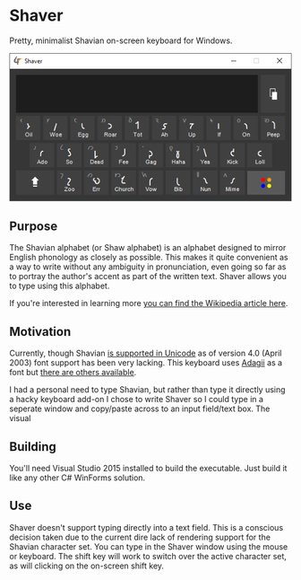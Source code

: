 # Shaver
Pretty, minimalist Shavian on-screen keyboard for Windows.

![Screenshot](screenshot.png)

## Purpose
The Shavian alphabet (or Shaw alphabet) is an alphabet designed to mirror English phonology as closely as possible. This makes it quite convenient as a way to write without any ambiguity in pronunciation, even going so far as to portray the author's accent as part of the written text. Shaver allows you to type using this alphabet.

If you're interested in learning more [you can find the Wikipedia article here](https://en.wikipedia.org/wiki/Shavian_alphabet).

## Motivation
Currently, though Shavian [is supported in Unicode](https://en.wikipedia.org/wiki/Shavian_alphabet#Unicode) as of version 4.0 (April 2003) font support has been very lacking. This keyboard uses [Adagii](http://www.i18nguy.com/unicode/unicode-font.html) as a font but [there are others available](https://en.wikipedia.org/wiki/Shavian_alphabet#Fonts).

I had a personal need to type Shavian, but rather than type it directly using a hacky keyboard add-on I chose to write Shaver so I could type in a seperate window and copy/paste across to an input field/text box. The visual

## Building
You'll need Visual Studio 2015 installed to build the executable. Just build it like any other C# WinForms solution.

## Use
Shaver doesn't support typing directly into a text field. This is a conscious decision taken due to the current dire lack of rendering support for the Shavian character set. You can type in the Shaver window using the mouse or keyboard. The shift key will work to switch over the active character set, as will clicking on the on-screen shift key.
